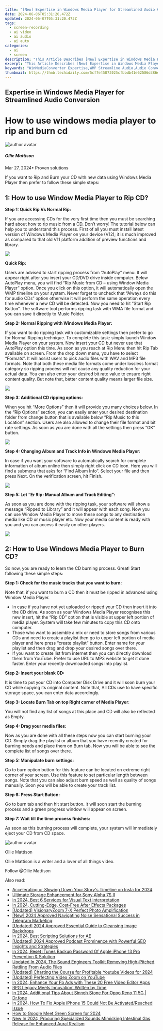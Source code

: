 ```yaml
---
title: "[New] Expertise in Windows Media Player for Streamlined Audio Conversion"
date: 2024-06-06T05:31:20.472Z
updated: 2024-06-07T05:31:20.472Z
tags: 
  - screen-recording
  - ai video
  - ai audio
  - ai auto
categories: 
  - ai
  - screen
description: "This Article Describes [New] Expertise in Windows Media Player for Streamlined Audio Conversion"
excerpt: "This Article Describes [New] Expertise in Windows Media Player for Streamlined Audio Conversion"
keywords: "WinMediaConverter Expertise,WMP Streamline Audio,Audio Conversion WMP,Audio Efficiency WMP,WinPlayer Audio Mastery,Streamlined Player Tech,MediaWave Conversion Skills"
thumbnail: https://thmb.techidaily.com/5cf7e45072025cfbbdb41e62586d386e0a0a7b2115c18b01f985181746d9f291.jpg
---
```


## Expertise in Windows Media Player for Streamlined Audio Conversion

# How to use windows media player to rip and burn cd

![author avatar](https://images.wondershare.com/filmora/article-images/ollie-mattison.jpg)

##### Ollie Mattison

 Mar 27, 2024• Proven solutions

 If you want to Rip and Burn your CD with new data using Windows Media Player then prefer to follow these simple steps:

## 1: How to use Window Media Player to Rip CD?

 **Step 1: Quick Rip Vs Normal Rip:**

 If you are accessing CDs for the very first time then you must be searching hard about how to rip music from a CD. Don’t worry! The tutorial below can help you to understand this process. First of all you must install latest version of Windows Media Player on your device (V12); it is much improved as compared to that old V11 platform addition of preview functions and library.

![ ](https://images.wondershare.com/filmora/article-images/wmp-burn-cd-1.jpg
)

 **Quick Rip:**

 Users are advised to start ripping process from “AutoPlay” menu. It will appear right after you insert your CD/DVD drive inside computer. Below AutoPlay menu, you will find “Rip Music from CD – using Window Media Player” option. Once you click on this option, it will automatically open the WMP timeline on your system. Never forget to uncheck that “Always do this for audio CDs” option otherwise it will perform the same operation every time whenever a new CD will be detected. Now you need to hit “Start Rip Button”. The software tool performs ripping task with WMA file format and you can save it directly to Music Folder.

 **Step 2: Normal Ripping with Windows Media Player:**

 If you want to do ripping task with customizable settings then prefer to go for Normal Ripping technique. To complete this task: simply launch Window Media Player on your system. Now insert your CD but never use that AutoPlay option this time. As soon as you reach at Rip Menu then hit Rip Tab available on screen. From the drop down menu, you have to select “Formats”. It will assist users to pick audio files with WAV and MP3 file formats. Note that both these media file formats come under lossless format category so ripping process will not cause any quality reduction for your actual data. You can also enter your desired bit rate value to ensure right content quality. But note that, better content quality means larger file size.

![ ](https://images.wondershare.com/filmora/article-images/wmp-burn-cd-2.jpg
)

 **Step 3: Additional CD ripping options:**

 When you hit “More Options” then it will provide you many choices below. In the “Rip Options” section, you can easily enter your desired destination folder from change button that is available below “Rip Music to this Location” section. Users are also allowed to change their file format and bit rate settings. As soon as you are done with all the settings then press “OK” button.

![ ](https://images.wondershare.com/filmora/article-images/wmp-burn-cd-3.jpg
)

 **Step 4: Changing Album and Track Info in Windows Media Player:**

 In case if you want your software to automatically search for complete information of album online then simply right click on CD icon. Here you will find a submenu that asks for “Find Album Info”. Select your file and then press Next. On the verification screen, hit Finish.

![ ](https://images.wondershare.com/filmora/article-images/wmp-burn-cd-4.jpg
)

 **Step 5: Let “Er Rip: Manual Album and Track Editing”:**

 As soon as you are done with the ripping task, your software will show a message “Ripped to Library” and it will appear with each song. Now you can use Window Media Player to move these songs to any destination media like CD or music player etc. Now your media content is ready with you and you can access it easily on other players.

![ ](https://images.wondershare.com/filmora/article-images/wmp-burn-cd-5.jpg
)

## 2: How to Use Windows Media Player to Burn CD?

 So now, you are ready to learn the CD burning process. Great! Start following these simple steps:

 **Step 1: Check for the music tracks that you want to burn:**

 Note that, if you want to burn a CD then it must be ripped in advanced using Window Media Player.

* In case if you have not yet uploaded or ripped your CD then insert it into the CD drive. As soon as your Windows Media Player recognises this new insert, hit the “Rip CD” option that is visible at upper left portion of media player. System will take few minutes to copy this CD onto computer.
* Those who want to assemble a mix or need to store songs from various CDs and need to create a playlist then go to upper left portion of media player and here press “create playlist” button. Enter name for your playlist and then drag and drop your desired songs over there.
* If you want to create list from internet then you can directly download them from YouTube. Prefer to use URL to MP3 website to get it done faster. Enter your recently downloaded songs into playlist.

 **Step 2: Insert your blank CD:**

 It is time to put your CD into Computer Disk Drive and it will soon burn your CD while copying its original content. Note that, All CDs use to have specific storage space, you can enter data accordingly.

 **Step 3: Locate Burn Tab on top Right corner of Media Player:**

 You will not find any list of songs at this place and CD will also be reflected as Empty.

 **Step 4: Drag your media files:**

 Now as you are done with all these steps now you can start burning your CD. Simply drag the playlist or album that you have recently created for burning needs and place them on Burn tab. Now you will be able to see the complete list of songs over there.

 **Step 5: Manipulate burn settings:**

 Go to burn option button for this feature can be located on extreme right corner of your screen. Use this feature to set particular length between songs. Note that you can also adjust burn speed as well as quality of songs manually. Soon you will be able to create your track list.

 **Step 6: Press Start Button:**

 Go to burn tab and then hit start button. It will soon start the burning process and a green progress window will appear on screen.

 **Step 7: Wait till the time process finishes:**

 As soon as this burning process will complete, your system will immediately eject your CD from CD space.

![author avatar](https://images.wondershare.com/filmora/article-images/ollie-mattison.jpg)

Ollie Mattison

Ollie Mattison is a writer and a lover of all things video.

Follow @Ollie Mattison


<ins class="adsbygoogle"
     style="display:block"
     data-ad-format="autorelaxed"
     data-ad-client="ca-pub-7571918770474297"
     data-ad-slot="1223367746"></ins>



<ins class="adsbygoogle"
     style="display:block"
     data-ad-client="ca-pub-7571918770474297"
     data-ad-slot="8358498916"
     data-ad-format="auto"
     data-full-width-responsive="true"></ins>


<span class="atpl-alsoreadstyle">Also read:</span>
<div><ul>
<li><a href="https://vp-tips.techidaily.com/accelerating-or-slowing-down-your-storys-timeline-on-insta-for-2024/"><u>Accelerating or Slowing Down Your Story's Timeline on Insta for 2024</u></a></li>
<li><a href="https://vp-tips.techidaily.com/ultimate-storage-enhancement-for-sony-alpha-7s-ii/"><u>Ultimate Storage Enhancement for Sony Alpha 7S II</u></a></li>
<li><a href="https://vp-tips.techidaily.com/in-2024-best-6-services-for-visual-text-interpretation/"><u>In 2024, Best 6 Services for Visual Text Interpretation</u></a></li>
<li><a href="https://vp-tips.techidaily.com/in-2024-cutting-edge-cost-free-after-effects-packages/"><u>In 2024, Cutting-Edge, Cost-Free After Effects Packages</u></a></li>
<li><a href="https://vp-tips.techidaily.com/updated-visionaryzoom-7-x-perfect-photo-amplification/"><u>[Updated] VisionaryZoom 7-X  Perfect Photo Amplification</u></a></li>
<li><a href="https://vp-tips.techidaily.com/new-2024-approved-navigating-noise-sensational-success-in-telegram-marketing/"><u>[New] 2024 Approved  Navigating Noise  Sensational Success in Telegram Marketing</u></a></li>
<li><a href="https://vp-tips.techidaily.com/updated-2024-approved-essential-guide-to-cleansing-image-backdrops/"><u>[Updated] 2024 Approved  Essential Guide to Cleansing Image Backdrops</u></a></li>
<li><a href="https://vp-tips.techidaily.com/in-2024-best-scripting-solutions-for-ae/"><u>In 2024, Best Scripting Solutions for AE</u></a></li>
<li><a href="https://vp-tips.techidaily.com/updated-2024-approved-podcast-prominence-with-powerful-seo-insights-and-strategies/"><u>[Updated] 2024 Approved  Podcast Prominence with Powerful SEO Insights and Strategies</u></a></li>
<li><a href="https://ios-unlock.techidaily.com/in-2024-reset-itunes-backup-password-of-apple-iphone-13-pro-prevention-and-solution-by-drfone-ios/"><u>In 2024, Reset iTunes Backup Password Of Apple iPhone 13 Pro Prevention & Solution</u></a></li>
<li><a href="https://audio-editing.techidaily.com/updated-in-2024-the-sound-engineers-toolkit-removing-high-pitched-rattling-from-audio-files/"><u>Updated In 2024, The Sound Engineers Toolkit Removing High-Pitched Rattling From Audio Files</u></a></li>
<li><a href="https://facebook-video-footage.techidaily.com/updated-charting-the-course-for-profitable-youtube-videos-for-2024/"><u>[Updated] Charting the Course for Profitable Youtube Videos for 2024</u></a></li>
<li><a href="https://extra-skills.techidaily.com/updated-perfecting-video-zoom-on-youtube/"><u>[Updated] Perfecting Video Zoom on YouTube</u></a></li>
<li><a href="https://facebook-clips.techidaily.com/in-2024-enhance-your-fb-ads-with-these-20-free-video-editor-apps/"><u>In 2024, Enhance Your Fb Ads with These 20 Free Video Editor Apps</u></a></li>
<li><a href="https://visual-screen-recording.techidaily.com/rpg-legacy-meets-innovation-written-by-time/"><u>RPG Legacy Meets Innovation' Written by Time</u></a></li>
<li><a href="https://android-pokemon-go.techidaily.com/in-2024-additional-tips-about-sinnoh-stone-for-oppo-reno-11-5g-drfone-by-drfone-virtual-android/"><u>In 2024, Additional Tips About Sinnoh Stone For Oppo Reno 11 5G | Dr.fone</u></a></li>
<li><a href="https://activate-lock.techidaily.com/in-2024-how-to-fix-apple-iphone-15-could-not-be-activatedreached-issue-by-drfone-ios/"><u>In 2024, How To Fix Apple iPhone 15 Could Not Be Activated/Reached Issue</u></a></li>
<li><a href="https://ai-editing-video.techidaily.com/how-to-google-meet-green-screen-for-2024/"><u>How to Google Meet Green Screen for 2024</u></a></li>
<li><a href="https://audio-editing.techidaily.com/new-in-2024-procuring-specialized-sounds-mimicking-intestinal-gas-release-for-enhanced-aural-realism/"><u>New In 2024, Procuring Specialized Sounds Mimicking Intestinal Gas Release for Enhanced Aural Realism</u></a></li>
</ul></div>
